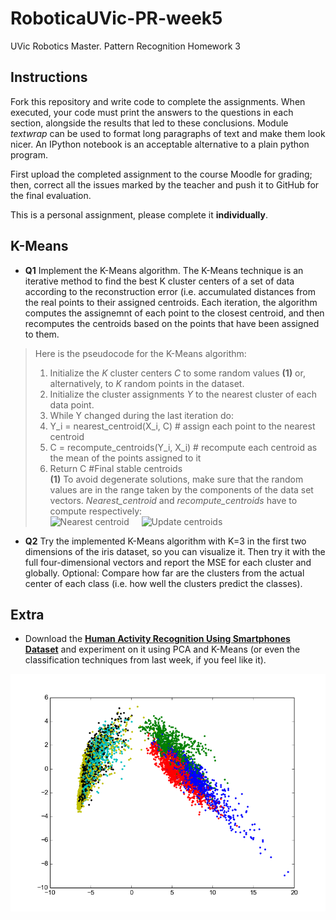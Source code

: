 # RoboticaUVic-PR-week5
UVic Robotics Master. Pattern Recognition Homework 3

## Instructions

Fork this repository and write code to complete the assignments. When
executed, your code must print the answers to the questions in each
section, alongside the results that led to these conclusions. Module
*textwrap* can be used to format long paragraphs of text and make them
look nicer. An IPython notebook is an acceptable alternative to a
plain python program.

First upload the completed assignment to the course Moodle for
grading; then, correct all the issues marked by the teacher and push it
to GitHub for the final evaluation.

This is a personal assignment, please complete it **individually**. 

## K-Means

- **Q1** Implement the K-Means algorithm. The K-Means technique is an
iterative method to find the best K cluster centers of a set of data
according to the reconstruction error (i.e. accumulated distances from
the real points to their assigned centroids. Each iteration, the
algorithm computes the assignemnt of each point to the closest
centroid, and then recomputes the centroids based on the points that
have been assigned to them.  

 > Here is the pseudocode for the K-Means algorithm:  
 > 1) Initialize the *K* cluster centers *C* to some random values **(1)** or, alternatively, to *K* random points in the dataset.  
 > 2) Initialize the cluster assignments *Y* to the nearest cluster of each data point.
 > 3) While Y changed during the last iteration do:
 > 4)   Y_i = nearest_centroid(X_i, C) # assign each point to the nearest centroid
 > 5)   C = recompute_centroids(Y_i, X_i) # recompute each centroid as the mean of the points assigned to it
 > 6) Return C #Final stable centroids   
 > **(1)** To avoid degenerate solutions, make sure that the random values are in the range taken by the components of the data set vectors. 
 > *Nearest_centroid* and *recompute_centroids* have to compute respectively:  
 > ![Nearest centroid](img/37.png) &nbsp;&nbsp;&nbsp; ![Update centroids](img/38.png) 

- **Q2** Try the implemented K-Means algorithm with K=3 in the first
two dimensions of the iris dataset, so you can visualize it. Then try
it with the full four-dimensional vectors and report the MSE for each
cluster and globally. Optional: Compare how far are the clusters from the
actual center of each class (i.e. how well the clusters predict the classes).

## Extra

- Download the [**Human Activity Recognition Using Smartphones Dataset**](http://archive.ics.uci.edu/ml/datasets/Human+Activity+Recognition+Using+Smartphones) and experiment on it using PCA and K-Means (or even the classification techniques from last week, if you feel like it). 

![HAR dataset](img/HAR.png)
 
